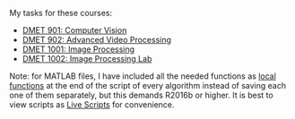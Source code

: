 My tasks for these courses:
* [DMET 901: Computer Vision](http://met.guc.edu.eg/Courses/Info.aspx?crsEdId=846)
* [DMET 902: Advanced Video Processing](http://met.guc.edu.eg/Courses/Info.aspx?crsEdId=847)
* [DMET 1001: Image Processing](http://met.guc.edu.eg/Courses/Info.aspx?crsEdId=899)
* [DMET 1002: Image Processing Lab](http://met.guc.edu.eg/Courses/Info.aspx?crsEdId=900)

Note: for MATLAB files, I have included all the needed functions as [local functions](https://www.mathworks.com/help/matlab/matlab_prog/local-functions.html) at the end of the script of every algorithm instead of saving each one of them separately, but this demands R2016b or higher. It is best to view scripts as [Live Scripts](https://www.mathworks.com/help/matlab/matlab_prog/create-live-scripts.html) for convenience.
